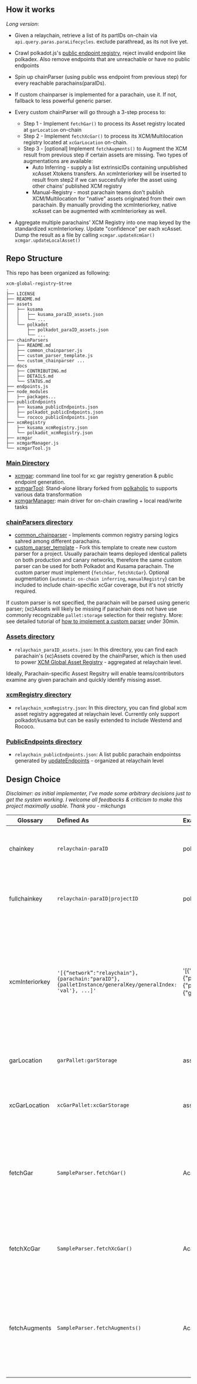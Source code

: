 ## How it works
*Long version*:
* Given a relaychain, retrieve a list of its partIDs on-chain via `api.query.paras.paraLifecycles`. exclude parathread, as its not live yet.

* Crawl polkadot.js's [public endpoint registry](https://github.com/polkadot-js/apps/blob/master/packages/apps-config/src/endpoints/), reject invalid endpoint like polkadex. Also remove endpoints that are unreachable or have no public endpoints
* Spin up chainParser (using public wss endpoint from previous step) for every reachable parachains(paraIDs).
* If custom chainparser is implemented for a parachain, use it. If not, fallback to less powerful generic parser.
* Every custom chainParser will go through a 3-step process to:
  * Step 1 - Implement `fetchGar()` to process its Asset registry located at `garLocation` on-chain    
  * Step 2 - Implement `fetchXcGar()` to process its XCM/Multilocation registry located at `xcGarLocation` on-chain.
  * Step 3 - [optional] Implement `fetchAugments()` to Augment the XCM result from previous step if certain assets are missing. Two types of augmentations are available:
      * Auto Inferring - supply a list extrinsicIDs containing unpublished xcAsset Xtokens transfers. An xcmInteriorkey will be inserted to result from step2 if we can succesfully infer the asset using other chains' published XCM registry
      * Manual-Registry - most parachain teams don't publish XCM/Multilocation for "native" assets originated from their own parachain. By manually providing the xcmInteriorkey, native xcAsset can be augmented with xcmInteriorkey as well.

* Aggregate multiple parachains' XCM Registry into one map keyed by the standardized xcmInteriorkey. Update "confidence" per each xcAsset. Dump the result as a file by calling `xcmgar.updateXcmGar()` `xcmgar.updateLocalAsset()`

## Repo Structure
This repo has been organized as following:
```
xcm-global-registry~$tree
.
├── LICENSE
├── README.md
├── assets
│   ├── kusama
│   │   ├── kusama_paraID_assets.json
│   │   └── ...
│   └── polkadot
│       ├── polkadot_paraID_assets.json
│       └── ...
├── chainParsers
│   ├── README.md
│   ├── common_chainparser.js
│   ├── custom_parser_template.js
│   └── custom_chainparser ...
├── docs
│   ├── CONTRIBUTING.md
│   ├── DETAILS.md
│   └── STATUS.md
├── endpoints.js
├── node_modules
│   ├── packages...
├── publicEndpoints
│   ├── kusama_publicEndpoints.json
│   ├── polkadot_publicEndpoints.json
│   └── rococo_publicEndpoints.json
├── xcmRegistry
│   ├── kusama_xcmRegistry.json
│   └── polkadot_xcmRegistry.json
├── xcmgar
├── xcmgarManager.js
└── xcmgarTool.js
```

### [Main Directory](https://github.com/colorfulnotion/xcm-global-registry/tree/main/)
* [xcmgar](https://github.com/colorfulnotion/xcm-global-registry/blob/main/xcmgar): command line tool for xc gar registry generation & public endpoint generation.
* [xcmgarTool](https://github.com/colorfulnotion/xcm-global-registry/blob/main/xcmgarTool.js): Stand-alone library forked from [polkaholic](https://github.com/colorfulnotion/polkaholic) to supports various data transformation
* [xcmgarManager](https://github.com/colorfulnotion/xcm-global-registry/blob/main/xcmgarManager.js): main driver for on-chain crawling + local read/write tasks


### [chainParsers directory](https://github.com/colorfulnotion/xcm-global-registry/tree/main/chainParsers)
* [common_chainparser](https://github.com/colorfulnotion/xcm-global-registry/blob/main/chainParsers/common_chainparser.js) - Implements common registry parsing logics sahred among different parachains.
* [custom_parser_template](https://github.com/colorfulnotion/xcm-global-registry/blob/main/chainParsers/custom_parser_template.js) - Fork this template to create new custom parser for a project. Usually parachain teams deployed identical pallets on both production and canary networks, therefore the same custom parser can be used for both Polkadot and Kusama parachain. The custom parser must implement {`fetchGar`, `fetchXcGar`}. Optional augmentation {`automatic on-chain inferring`, `manualRegistry`} can be included to include chain-specific xcGar coverage, but it's not strictly required.

If custom parser is not specified, the parachain will be parsed using generic parser; (xc)Assets will likely be missing if parachain does not have use commonly recognizable `pallet:storage` selection for their registry. More: see detailed tutorial of [how to implement a custom parser](https://github.com/colorfulnotion/xcm-global-registry/blob/main/chainParsers/README.md) under 30min.


### [Assets directory](https://github.com/colorfulnotion/xcm-global-registry/tree/main/assets)  
* `relaychain_paraID_assets.json`: In this directory, you can find each parachain's (xc)Assets covered by the chainParser, which is then used to power [XCM Global Asset Registry](https://github.com/colorfulnotion/xcm-global-registry/tree/main/xcmRegistry)  - aggregated at relaychain level.

Ideally, Parachain-specific Assest Regsitry will enable teams/contributors examine any given parachain and quickly identify missing asset.

### [xcmRegistry directory](https://github.com/colorfulnotion/xcm-global-registry/tree/main/xcmRegistry)  
* `relaychain_xcmRegistry.json`: In this directory, you can find global xcm asset registry aggregated at relaychain level. Currently only support polkadot/kusama but can be easily extended to include Westend and Rococo.  

### [PublicEndpoints directory](https://github.com/colorfulnotion/xcm-global-registry/tree/main/assets)
* `relaychain_publicEndpoints.json`: A list public parachain endpointss generated by [updateEndpoints](https://github.com/colorfulnotion/xcm-global-registry/blob/main/updateEndpoints) - organized at relaychain level

## Design Choice

*Disclaimer: as initial implementer, I've made some arbitrary decisions just to get the system working. I welcome all feedbacks & criticism to make this project maximally usable. Thank you - mkchungs*

| Glossary   |      Defined As      |  Example |  Rationale/Use case |
|----------|:-------------|:-------------|:------|
| chainkey |  `relaychain-paraID` | polkadot-1000 |chainkey is used to identify a parachain within relaychain and potentially across different relaychains in the future |
| fullchainkey |  <code>relaychain-paraID&#124;projectID</code> | polkadot-1000&#124;statemint | fullchainkey is used as filter within common parser. The projectID portion makes the codeblock more readable for human (other developers)|
| xcmInteriorkey |  `'[{“network”:"relaychain"},{parachain:"paraID"}, {palletInstance/generalKey/generalIndex: 'val'}, ...]'` | '[{"network":"polkadot"},{"parachain":1000},{"palletInstance":50},{"generalIndex":1984}]' | xcmInteriorkey is used to identify a xcAsset within relaychain and potentially across different relaychains in the future. Specifically, (1) The network {polkadot, kusama, named:byte} has been added to the front to support global registry.  (2) X1/X2/.../X7 has been convered to flat array for easier serialization. |
| garLocation |  `garPallet:garStorage` | assets:metadata | garLocation is where a parachain's asset registry is located on-chain `api.query[garPallet][garStorage]`.  |
| xcGarLocation |  `xcGarPallet:xcGarStorage` | assetManager:assetIdType | xcGarLocation is where a parachain's xcm registry is located on-chain `api.query[xcGarPallet][xcGarStorage]`. |
| fetchGar |  `SampleParser.fetchGar()` | AcalaParser.fetchGar() | step 1 of registry crawling - Parsing parachain’s asset Registry using result from `garLocation`. Parsing logic is independent of querying data on-chain and can be categorized into certain common garParser in common_parser. |
| fetchXcGar |  `SampleParser.fetchXcGar()` | AcalaParser.fetchXcGar() | step 2 of registry crawling - Parsing parachain’s xc Registry using result from `xcGarLocation`. Can be categorized into certain common xcgarParser in common_parser. |
| fetchAugments |  `SampleParser.fetchAugments()` | AcalaParser.fetchAugments() | step 3 of registry crawling - since on-chain registry are not perfact, Augmentation step allows us to improve registry coverage by auto-inferring xcmInteriorkey via certain extrinsics or by manually including some known asset<->xcmInteriorkey mapping |
